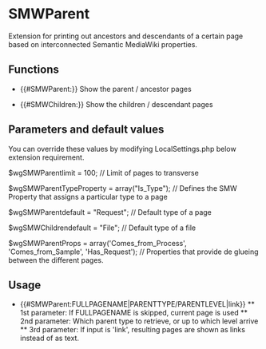 # SMWParent

Extension for printing out ancestors and descendants of a certain page based on interconnected Semantic MediaWiki properties.

## Functions 

* {{#SMWParent:}} 
  Show the parent / ancestor pages
  
* {{#SMWChildren:}}
  Show the children / descendant pages

## Parameters and default values

You can override these values by modifying LocalSettings.php below extension requirement.

$wgSMWParentlimit = 100; // Limit of pages to transverse

$wgSMWParentTypeProperty = array("Is_Type"); // Defines the SMW Property that assigns a particular type to a page

$wgSMWParentdefault = "Request"; // Default type of a page

$wgSMWChildrendefault = "File"; // Default type of a file

$wgSMWParentProps = array('Comes_from_Process', 'Comes_from_Sample', 'Has_Request'); // Properties that provide de glueing between the different pages.

## Usage

* {{#SMWParent:FULLPAGENAME|PARENTTYPE/PARENTLEVEL|link}}
** 1st parameter: If FULLPAGENAME is skipped, current page is used
** 2nd parameter: Which parent type to retrieve, or up to which level arrive
** 3rd parameter: If input is 'link', resulting pages are shown as links instead of as text.

